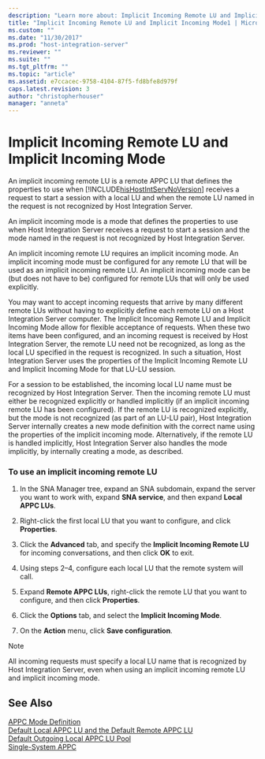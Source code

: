 ```yaml
---
description: "Learn more about: Implicit Incoming Remote LU and Implicit Incoming Mode"
title: "Implicit Incoming Remote LU and Implicit Incoming Mode1 | Microsoft Docs"
ms.custom: ""
ms.date: "11/30/2017"
ms.prod: "host-integration-server"
ms.reviewer: ""
ms.suite: ""
ms.tgt_pltfrm: ""
ms.topic: "article"
ms.assetid: e7ccacec-9758-4104-87f5-fd8bfe8d979f
caps.latest.revision: 3
author: "christopherhouser"
manager: "anneta"
---
```

# Implicit Incoming Remote LU and Implicit Incoming Mode
An implicit incoming remote LU is a remote APPC LU that defines the properties to use when [!INCLUDE[hisHostIntServNoVersion](../includes/hishostintservnoversion-md.md)] receives a request to start a session with a local LU and when the remote LU named in the request is not recognized by Host Integration Server.  
  
 An implicit incoming mode is a mode that defines the properties to use when Host Integration Server receives a request to start a session and the mode named in the request is not recognized by Host Integration Server.  
  
 An implicit incoming remote LU requires an implicit incoming mode. An implicit incoming mode must be configured for any remote LU that will be used as an implicit incoming remote LU. An implicit incoming mode can be (but does not have to be) configured for remote LUs that will only be used explicitly.  
  
 You may want to accept incoming requests that arrive by many different remote LUs without having to explicitly define each remote LU on a Host Integration Server computer. The Implicit Incoming Remote LU and Implicit Incoming Mode allow for flexible acceptance of requests. When these two items have been configured, and an incoming request is received by Host Integration Server, the remote LU need not be recognized, as long as the local LU specified in the request is recognized. In such a situation, Host Integration Server uses the properties of the Implicit Incoming Remote LU and Implicit Incoming Mode for that LU-LU session.  
  
 For a session to be established, the incoming local LU name must be recognized by Host Integration Server. Then the incoming remote LU must either be recognized explicitly or handled implicitly (if an implicit incoming remote LU has been configured). If the remote LU is recognized explicitly, but the mode is not recognized (as part of an LU-LU pair), Host Integration Server internally creates a new mode definition with the correct name using the properties of the implicit incoming mode. Alternatively, if the remote LU is handled implicitly, Host Integration Server also handles the mode implicitly, by internally creating a mode, as described.  
  
### To use an implicit incoming remote LU  
  
1.  In the SNA Manager tree, expand an SNA subdomain, expand the server you want to work with, expand **SNA service**, and then expand **Local APPC LUs**.  
  
2.  Right-click the first local LU that you want to configure, and click **Properties**.  
  
3.  Click the **Advanced** tab, and specify the **Implicit Incoming Remote LU** for incoming conversations, and then click **OK** to exit.  
  
4.  Using steps 2–4, configure each local LU that the remote system will call.  
  
5.  Expand **Remote APPC LUs**, right-click the remote LU that you want to configure, and then click **Properties**.  
  
6.  Click the **Options** tab, and select the **Implicit Incoming Mode**.  
  
7.  On the **Action** menu, click **Save configuration**.  
  
> [!NOTE]
>  All incoming requests must specify a local LU name that is recognized by Host Integration Server, even when using an implicit incoming remote LU and implicit incoming mode.  
  
## See Also  
 [APPC Mode Definition](../core/appc-mode-definition2.md)   
 [Default Local APPC LU and the Default Remote APPC LU](../core/default-local-appc-lu-and-the-default-remote-appc-lu1.md)   
 [Default Outgoing Local APPC LU Pool](../core/default-outgoing-local-appc-lu-pool1.md)   
 [Single-System APPC](../core/single-system-appc2.md)
